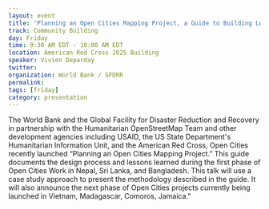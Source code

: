 ```yaml
---
layout: event
title: 'Planning an Open Cities Mapping Project, a Guide to Building Local OSM Communities for International Development'
track: Community Building
day: Friday
time: 9:30 AM EDT - 10:00 AM EDT
location: American Red Cross 2025 Building
speaker: Vivien Deparday
twitter: 
organization: World Bank / GFDRR
permalink: 
tags: [friday]
category: presentation
---
```


The World Bank and the Global Facility for Disaster Reduction and Recovery in partnership with the Humanitarian OpenStreetMap Team and other development agencies including USAID, the US State Department's Humanitarian Information Unit, and the American Red Cross, Open Cities recently launched “Planning an Open Cities Mapping Project.”  This guide documents the design process and lessons learned during the first phase of Open Cities Work in Nepal, Sri Lanka, and Bangladesh. This talk will use a case study approach to present the methodology described in the guide.  It will also announce the next phase of Open Cities projects currently being launched in Vietnam, Madagascar, Comoros, Jamaica."

